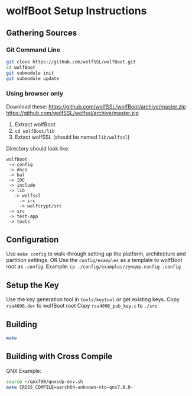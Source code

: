 # wolfBoot Setup Instructions

## Gathering Sources

### Git Command Line

```sh
git clone https://github.com/wolfSSL/wolfBoot.git
cd wolfBoot
git submodule init
git submodule update
```

### Using browser only

Download these:
https://github.com/wolfSSL/wolfBoot/archive/master.zip
https://github.com/wolfSSL/wolfssl/archive/master.zip

1. Extract wolfBoot
2. `cd wolfBoot/lib`
3. Extact wolfSSL (should be named `lib/wolfssl`)

Directory should look like:

```
wolfBoot
 -> config
 -> docs
 -> hal
 -> IDE
 -> include
 -> lib
   -> wolfssl
     -> src
     -> wolfcrypt/src
 -> src
 -> test-app
 -> tools
```

## Configuration

Use `make config` to walk-through setting up the platform, architecture and partition settings.
OR
Use the `config/examples` as a template to wolfBoot root as `.config`. 
Example: `cp ./config/examples/zynqmp.config .config`

## Setup the Key

Use the key generation tool in `tools/keytool` or get existing keys. 
Copy `rsa4096.der` to wolfBoot root
Copy `rsa4096_pub_key.c` to `./src`

## Building

```sh
make
```

## Building with Cross Compile

QNX Example:

```sh
source ~/qnx700/qnxsdp-env.sh
make CROSS_COMPILE=aarch64-unknown-nto-qnx7.0.0-
```
